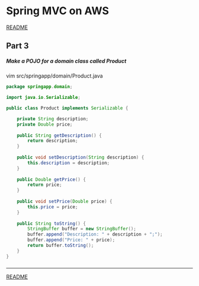 # Spring MVC on AWS
[README](/README.md)

## Part 3

##### Make a POJO for a domain class called Product
  vim src/springapp/domain/Product.java
```java
package springapp.domain;

import java.io.Serializable;

public class Product implements Serializable {

    private String description;
    private Double price;
    
    public String getDescription() {
        return description;
    }
    
    public void setDescription(String description) {
        this.description = description;
    }
    
    public Double getPrice() {
        return price;
    }
    
    public void setPrice(Double price) {
        this.price = price;
    }
    
    public String toString() {
        StringBuffer buffer = new StringBuffer();
        buffer.append("Description: " + description + ";");
        buffer.append("Price: " + price);
        return buffer.toString();
    }
}
```
##### 
##### 
##### 
##### 
##### 
##### 
##### 
##### 





* * *
[README](/README.md)

